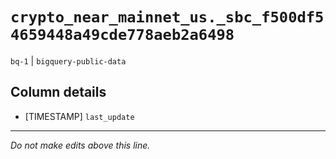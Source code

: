 # `crypto_near_mainnet_us._sbc_f500df54659448a49cde778aeb2a6498`
`bq-1` | `bigquery-public-data`

## Column details
* [TIMESTAMP] `last_update`

-------------------------------------------------------------------------------
*Do not make edits above this line.*

